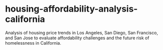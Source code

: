 # housing-affordability-analysis-california
Analysis of housing price trends in Los Angeles, San Diego, San Francisco, and San Jose to evaluate affordability challenges and the future risk of homelessness in California.
